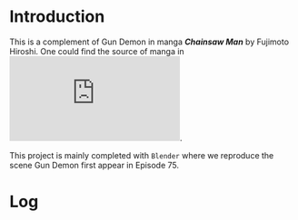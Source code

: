 # Introduction
This is a complement of Gun Demon in manga ***Chainsaw Man*** by Fujimoto Hiroshi. One could find the source of manga in ![JUMP](https://www.shonenjump.com/j/rensai/chainsaw.html).

This project is mainly completed with `Blender` where we reproduce the scene Gun Demon first appear in Episode 75.

# Log
